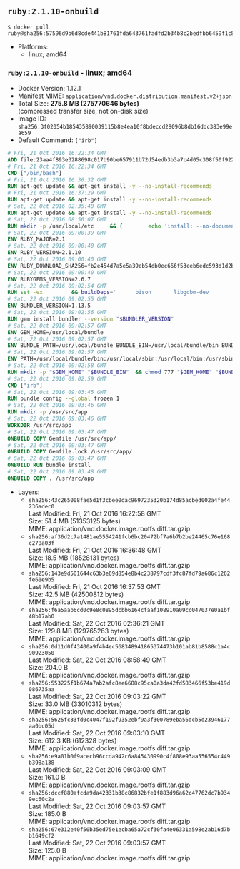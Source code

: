 ## `ruby:2.1.10-onbuild`

```console
$ docker pull ruby@sha256:57596d9b6d8cde441b81761fda643761fadfd2b34b8c2bedfbb6459f1c883e8b
```

-	Platforms:
	-	linux; amd64

### `ruby:2.1.10-onbuild` - linux; amd64

-	Docker Version: 1.12.1
-	Manifest MIME: `application/vnd.docker.distribution.manifest.v2+json`
-	Total Size: **275.8 MB (275770646 bytes)**  
	(compressed transfer size, not on-disk size)
-	Image ID: `sha256:3f02054b185435890039115b8e4ea10f8bdeccd28096b8db16ddc383e99ea659`
-	Default Command: `["irb"]`

```dockerfile
# Fri, 21 Oct 2016 16:22:34 GMT
ADD file:23aa4f893e3288698c017b90be657911b72d54edb3b3a7c4d05c308f50f9228f in / 
# Fri, 21 Oct 2016 16:22:34 GMT
CMD ["/bin/bash"]
# Fri, 21 Oct 2016 16:36:32 GMT
RUN apt-get update && apt-get install -y --no-install-recommends 		ca-certificates 		curl 		wget 	&& rm -rf /var/lib/apt/lists/*
# Fri, 21 Oct 2016 16:37:29 GMT
RUN apt-get update && apt-get install -y --no-install-recommends 		bzr 		git 		mercurial 		openssh-client 		subversion 				procps 	&& rm -rf /var/lib/apt/lists/*
# Sat, 22 Oct 2016 02:35:40 GMT
RUN apt-get update && apt-get install -y --no-install-recommends 		autoconf 		automake 		bzip2 		file 		g++ 		gcc 		imagemagick 		libbz2-dev 		libc6-dev 		libcurl4-openssl-dev 		libdb-dev 		libevent-dev 		libffi-dev 		libgeoip-dev 		libglib2.0-dev 		libjpeg-dev 		libkrb5-dev 		liblzma-dev 		libmagickcore-dev 		libmagickwand-dev 		libmysqlclient-dev 		libncurses-dev 		libpng-dev 		libpq-dev 		libreadline-dev 		libsqlite3-dev 		libssl-dev 		libtool 		libwebp-dev 		libxml2-dev 		libxslt-dev 		libyaml-dev 		make 		patch 		xz-utils 		zlib1g-dev 	&& rm -rf /var/lib/apt/lists/*
# Sat, 22 Oct 2016 08:56:07 GMT
RUN mkdir -p /usr/local/etc 	&& { 		echo 'install: --no-document'; 		echo 'update: --no-document'; 	} >> /usr/local/etc/gemrc
# Sat, 22 Oct 2016 09:00:39 GMT
ENV RUBY_MAJOR=2.1
# Sat, 22 Oct 2016 09:00:40 GMT
ENV RUBY_VERSION=2.1.10
# Sat, 22 Oct 2016 09:00:40 GMT
ENV RUBY_DOWNLOAD_SHA256=fb2e454d7a5e5a39eb54db0ec666f53eeb6edc593d1d2b970ae4d150b831dd20
# Sat, 22 Oct 2016 09:00:40 GMT
ENV RUBYGEMS_VERSION=2.6.7
# Sat, 22 Oct 2016 09:02:54 GMT
RUN set -ex 		&& buildDeps=' 		bison 		libgdbm-dev 		ruby 	' 	&& apt-get update 	&& apt-get install -y --no-install-recommends $buildDeps 	&& rm -rf /var/lib/apt/lists/* 		&& wget -O ruby.tar.gz "https://cache.ruby-lang.org/pub/ruby/$RUBY_MAJOR/ruby-$RUBY_VERSION.tar.gz" 	&& echo "$RUBY_DOWNLOAD_SHA256 *ruby.tar.gz" | sha256sum -c - 		&& mkdir -p /usr/src/ruby 	&& tar -xzf ruby.tar.gz -C /usr/src/ruby --strip-components=1 	&& rm ruby.tar.gz 		&& cd /usr/src/ruby 		&& { 		echo '#define ENABLE_PATH_CHECK 0'; 		echo; 		cat file.c; 	} > file.c.new 	&& mv file.c.new file.c 		&& autoconf 	&& ./configure --disable-install-doc 	&& make -j"$(nproc)" 	&& make install 		&& apt-get purge -y --auto-remove $buildDeps 	&& cd / 	&& rm -r /usr/src/ruby 		&& gem update --system "$RUBYGEMS_VERSION"
# Sat, 22 Oct 2016 09:02:55 GMT
ENV BUNDLER_VERSION=1.13.5
# Sat, 22 Oct 2016 09:02:56 GMT
RUN gem install bundler --version "$BUNDLER_VERSION"
# Sat, 22 Oct 2016 09:02:57 GMT
ENV GEM_HOME=/usr/local/bundle
# Sat, 22 Oct 2016 09:02:57 GMT
ENV BUNDLE_PATH=/usr/local/bundle BUNDLE_BIN=/usr/local/bundle/bin BUNDLE_SILENCE_ROOT_WARNING=1 BUNDLE_APP_CONFIG=/usr/local/bundle
# Sat, 22 Oct 2016 09:02:57 GMT
ENV PATH=/usr/local/bundle/bin:/usr/local/sbin:/usr/local/bin:/usr/sbin:/usr/bin:/sbin:/bin
# Sat, 22 Oct 2016 09:02:58 GMT
RUN mkdir -p "$GEM_HOME" "$BUNDLE_BIN" 	&& chmod 777 "$GEM_HOME" "$BUNDLE_BIN"
# Sat, 22 Oct 2016 09:02:59 GMT
CMD ["irb"]
# Sat, 22 Oct 2016 09:03:45 GMT
RUN bundle config --global frozen 1
# Sat, 22 Oct 2016 09:03:46 GMT
RUN mkdir -p /usr/src/app
# Sat, 22 Oct 2016 09:03:46 GMT
WORKDIR /usr/src/app
# Sat, 22 Oct 2016 09:03:47 GMT
ONBUILD COPY Gemfile /usr/src/app/
# Sat, 22 Oct 2016 09:03:47 GMT
ONBUILD COPY Gemfile.lock /usr/src/app/
# Sat, 22 Oct 2016 09:03:47 GMT
ONBUILD RUN bundle install
# Sat, 22 Oct 2016 09:03:48 GMT
ONBUILD COPY . /usr/src/app
```

-	Layers:
	-	`sha256:43c265008fae5d1f3cbee0dac9697235320b174d85acbed002a4fe44236adec0`  
		Last Modified: Fri, 21 Oct 2016 16:22:58 GMT  
		Size: 51.4 MB (51353125 bytes)  
		MIME: application/vnd.docker.image.rootfs.diff.tar.gzip
	-	`sha256:af36d2c7a1481ae5554241fcb6bc20472bf7a6b7b2be24465c76e168c278a03f`  
		Last Modified: Fri, 21 Oct 2016 16:36:48 GMT  
		Size: 18.5 MB (18528131 bytes)  
		MIME: application/vnd.docker.image.rootfs.diff.tar.gzip
	-	`sha256:143e9d501644c63b3e69d854e8b4c238797cdf3fc87fd79a686c1262fe61e9b5`  
		Last Modified: Fri, 21 Oct 2016 16:37:53 GMT  
		Size: 42.5 MB (42500812 bytes)  
		MIME: application/vnd.docker.image.rootfs.diff.tar.gzip
	-	`sha256:f6a5aab6cd0c9e8c0895dcbb6164cfaaf108910a09cc047037e0a1bf48b17ab0`  
		Last Modified: Sat, 22 Oct 2016 02:36:21 GMT  
		Size: 129.8 MB (129765263 bytes)  
		MIME: application/vnd.docker.image.rootfs.diff.tar.gzip
	-	`sha256:0d11d0f43400a9f4b4ec568348941865374473b101ab81b8588c1a4c90923050`  
		Last Modified: Sat, 22 Oct 2016 08:58:49 GMT  
		Size: 204.0 B  
		MIME: application/vnd.docker.image.rootfs.diff.tar.gzip
	-	`sha256:553225f1b674a7ab2afc8ee6688c95ca0a3da42fd583466f53be419d086735aa`  
		Last Modified: Sat, 22 Oct 2016 09:03:22 GMT  
		Size: 33.0 MB (33010312 bytes)  
		MIME: application/vnd.docker.image.rootfs.diff.tar.gzip
	-	`sha256:5625fc33fd0c4047f192f9352ebf9a3f300789eba56dcb5d23946177aa0bc05d`  
		Last Modified: Sat, 22 Oct 2016 09:03:10 GMT  
		Size: 612.3 KB (612328 bytes)  
		MIME: application/vnd.docker.image.rootfs.diff.tar.gzip
	-	`sha256:e9a01b0f9acecb96ccda942c6a845430990c4f808e93aa556554c449b398a138`  
		Last Modified: Sat, 22 Oct 2016 09:03:09 GMT  
		Size: 161.0 B  
		MIME: application/vnd.docker.image.rootfs.diff.tar.gzip
	-	`sha256:dccf880afcda9da42331b38c86832bfe1f883d96a62c47762dc7b9349ec60c2a`  
		Last Modified: Sat, 22 Oct 2016 09:03:57 GMT  
		Size: 185.0 B  
		MIME: application/vnd.docker.image.rootfs.diff.tar.gzip
	-	`sha256:67e312e40f50b35ed75e1ecba65a72cf30fa4e06331a598e2ab16d7bb1649cf2`  
		Last Modified: Sat, 22 Oct 2016 09:03:57 GMT  
		Size: 125.0 B  
		MIME: application/vnd.docker.image.rootfs.diff.tar.gzip

